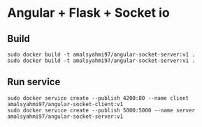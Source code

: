 # Angular + Flask + Socket io
## Build
```
sudo docker build -t amalsyahmi97/angular-socket-server:v1 .
sudo docker build -t amalsyahmi97/angular-socket-server:v1 .
```
## Run service
```
sudo docker service create --publish 4200:80 --name client amalsyahmi97/angular-socket-client:v1
sudo docker service create --publish 5000:5000 --name server amalsyahmi97/angular-socket-server:v1
```
